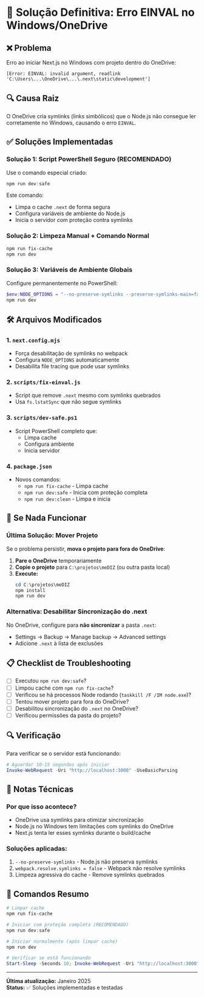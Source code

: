 # 🔧 Solução Definitiva: Erro EINVAL no Windows/OneDrive

## ❌ Problema

Erro ao iniciar Next.js no Windows com projeto dentro do OneDrive:
```
[Error: EINVAL: invalid argument, readlink 'C:\Users\...\OneDrive\...\.next\static\development']
```

## 🔍 Causa Raiz

O OneDrive cria symlinks (links simbólicos) que o Node.js não consegue ler corretamente no Windows, causando o erro `EINVAL`.

## ✅ Soluções Implementadas

### Solução 1: Script PowerShell Seguro (RECOMENDADO)

Use o comando especial criado:
```powershell
npm run dev:safe
```

Este comando:
- Limpa o cache `.next` de forma segura
- Configura variáveis de ambiente do Node.js
- Inicia o servidor com proteção contra symlinks

### Solução 2: Limpeza Manual + Comando Normal

```powershell
npm run fix-cache
npm run dev
```

### Solução 3: Variáveis de Ambiente Globais

Configure permanentemente no PowerShell:
```powershell
$env:NODE_OPTIONS = "--no-preserve-symlinks --preserve-symlinks-main=false"
npm run dev
```

## 🛠️ Arquivos Modificados

### 1. `next.config.mjs`
- Força desabilitação de symlinks no webpack
- Configura `NODE_OPTIONS` automaticamente
- Desabilita file tracing que pode usar symlinks

### 2. `scripts/fix-einval.js`
- Script que remove `.next` mesmo com symlinks quebrados
- Usa `fs.lstatSync` que não segue symlinks

### 3. `scripts/dev-safe.ps1`
- Script PowerShell completo que:
  - Limpa cache
  - Configura ambiente
  - Inicia servidor

### 4. `package.json`
- Novos comandos:
  - `npm run fix-cache` - Limpa cache
  - `npm run dev:safe` - Inicia com proteção completa
  - `npm run dev:clean` - Limpa e inicia

## 🚨 Se Nada Funcionar

### Última Solução: Mover Projeto

Se o problema persistir, **mova o projeto para fora do OneDrive**:

1. **Pare o OneDrive** temporariamente
2. **Copie o projeto** para `C:\projetos\meDIZ` (ou outra pasta local)
3. **Execute:**
   ```powershell
   cd C:\projetos\meDIZ
   npm install
   npm run dev
   ```

### Alternativa: Desabilitar Sincronização do .next

No OneDrive, configure para **não sincronizar** a pasta `.next`:
- Settings → Backup → Manage backup → Advanced settings
- Adicione `.next` à lista de exclusões

## 📋 Checklist de Troubleshooting

- [ ] Executou `npm run dev:safe`?
- [ ] Limpou cache com `npm run fix-cache`?
- [ ] Verificou se há processos Node rodando (`taskkill /F /IM node.exe`)?
- [ ] Tentou mover projeto para fora do OneDrive?
- [ ] Desabilitou sincronização do `.next` no OneDrive?
- [ ] Verificou permissões da pasta do projeto?

## 🔍 Verificação

Para verificar se o servidor está funcionando:
```powershell
# Aguardar 10-15 segundos após iniciar
Invoke-WebRequest -Uri "http://localhost:3000" -UseBasicParsing
```

## 📝 Notas Técnicas

### Por que isso acontece?
- OneDrive usa symlinks para otimizar sincronização
- Node.js no Windows tem limitações com symlinks do OneDrive
- Next.js tenta ler esses symlinks durante o build/cache

### Soluções aplicadas:
1. `--no-preserve-symlinks` - Node.js não preserva symlinks
2. `webpack.resolve.symlinks = false` - Webpack não resolve symlinks
3. Limpeza agressiva do cache - Remove symlinks quebrados

## 🎯 Comandos Resumo

```powershell
# Limpar cache
npm run fix-cache

# Iniciar com proteção completa (RECOMENDADO)
npm run dev:safe

# Iniciar normalmente (após limpar cache)
npm run dev

# Verificar se está funcionando
Start-Sleep -Seconds 10; Invoke-WebRequest -Uri "http://localhost:3000"
```

---

**Última atualização:** Janeiro 2025  
**Status:** ✅ Soluções implementadas e testadas

